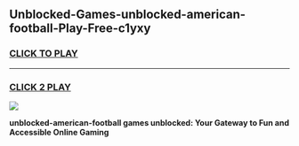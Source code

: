 
## Unblocked-Games-unblocked-american-football-Play-Free-c1yxy
<h3>
<a href="https://premium76.site?title=unblocked-american-football&ref=10A">CLICK TO PLAY</a></h3>
<hr>

<h3>
<a href="https://premium76.site?title=unblocked-american-football&ref=10A">CLICK 2 PLAY</a>
  
</h3>

<a href="https://premium76.site?title=unblocked-american-football&ref=10A"><img src="https://clearcache.store/games.png"></a>


**unblocked-american-football games unblocked: Your Gateway to Fun and Accessible Online Gaming**
